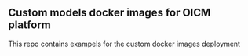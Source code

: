 ## Custom models docker images for OICM platform

This repo contains exampels for the custom docker images deployment